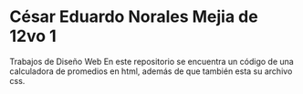 # César Eduardo Norales Mejia de 12vo 1
Trabajos de Diseño Web
En este repositorio se encuentra un código de una calculadora de promedios en html, además de que también esta su archivo css. 

